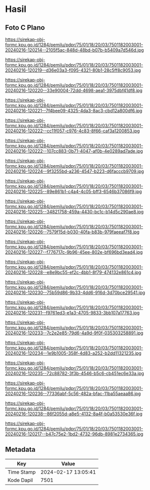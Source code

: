 # Hasil

## Foto C Plano

https://sirekap-obj-formc.kpu.go.id/1284/pemilu/pdpr/75/01/18/20/03/7501182003001-20240216-120214--2105f5ac-848d-48bd-b07b-b5409a7d546d.jpg

https://sirekap-obj-formc.kpu.go.id/1284/pemilu/pdpr/75/01/18/20/03/7501182003001-20240216-120219--d36e03a3-f095-4321-80b1-28c5ff8c9053.jpg

https://sirekap-obj-formc.kpu.go.id/1284/pemilu/pdpr/75/01/18/20/03/7501182003001-20240216-120220--33e90004-72dd-4698-aea1-3975dbf41df8.jpg

https://sirekap-obj-formc.kpu.go.id/1284/pemilu/pdpr/75/01/18/20/03/7501182003001-20240216-120221--7f4bee09-4325-4da3-8ac3-cbd12a800df6.jpg

https://sirekap-obj-formc.kpu.go.id/1284/pemilu/pdpr/75/01/18/20/03/7501182003001-20240216-120222--cc11f057-c976-4c83-8f66-caf3a1200853.jpg

https://sirekap-obj-formc.kpu.go.id/1284/pemilu/pdpr/75/01/18/20/03/7501182003001-20240216-120222--107cc883-0b71-4047-af0b-4e0289ad7ade.jpg

https://sirekap-obj-formc.kpu.go.id/1284/pemilu/pdpr/75/01/18/20/03/7501182003001-20240216-120224--9f3255bd-a236-4547-b223-d6facccb9709.jpg

https://sirekap-obj-formc.kpu.go.id/1284/pemilu/pdpr/75/01/18/20/03/7501182003001-20240216-120225--89e861b1-c4a4-4c05-bff3-6546b37086f9.jpg

https://sirekap-obj-formc.kpu.go.id/1284/pemilu/pdpr/75/01/18/20/03/7501182003001-20240216-120225--34821758-459a-4430-bc1c-b14d5c290ae8.jpg

https://sirekap-obj-formc.kpu.go.id/1284/pemilu/pdpr/75/01/18/20/03/7501182003001-20240216-120226--7579f15d-b030-40fa-b83b-979faeeaf7f8.jpg

https://sirekap-obj-formc.kpu.go.id/1284/pemilu/pdpr/75/01/18/20/03/7501182003001-20240216-120227--f776717c-9b96-45ee-802e-bf696bd3ead4.jpg

https://sirekap-obj-formc.kpu.go.id/1284/pemilu/pdpr/75/01/18/20/03/7501182003001-20240216-120228--e8e9bc55-ef2c-4bb1-8f79-474132e861c4.jpg

https://sirekap-obj-formc.kpu.go.id/1284/pemilu/pdpr/75/01/18/20/03/7501182003001-20240216-120230--75b59d86-9b33-4dd6-916d-3d70bce29541.jpg

https://sirekap-obj-formc.kpu.go.id/1284/pemilu/pdpr/75/01/18/20/03/7501182003001-20240216-120231--f9761ed3-e1a3-4705-9833-3bb107a17763.jpg

https://sirekap-obj-formc.kpu.go.id/1284/pemilu/pdpr/75/01/18/20/03/7501182003001-20240216-120233--7c2e2e85-79d6-4a9d-9f0f-035303258891.jpg

https://sirekap-obj-formc.kpu.go.id/1284/pemilu/pdpr/75/01/18/20/03/7501182003001-20240216-120234--1e9b1005-358f-4d83-a252-b2dd11321235.jpg

https://sirekap-obj-formc.kpu.go.id/1284/pemilu/pdpr/75/01/18/20/03/7501182003001-20240216-120235--72c88782-3f3b-4546-b5c6-cb451ec6e33a.jpg

https://sirekap-obj-formc.kpu.go.id/1284/pemilu/pdpr/75/01/18/20/03/7501182003001-20240216-120236--77336abf-5c56-482a-bfac-11ba55aeaa86.jpg

https://sirekap-obj-formc.kpu.go.id/1284/pemilu/pdpr/75/01/18/20/03/7501182003001-20240216-120238--86f2055d-a8e5-4132-8a4f-b0a53530e36f.jpg

https://sirekap-obj-formc.kpu.go.id/1284/pemilu/pdpr/75/01/18/20/03/7501182003001-20240216-120217--b47c75e2-1bd2-4732-96db-8981e2734365.jpg


## Metadata

| Key        | Value               |
| ---------- | ------------------- |
| Time Stamp | 2024-02-17 13:05:41 |
| Kode Dapil | 7501                |



